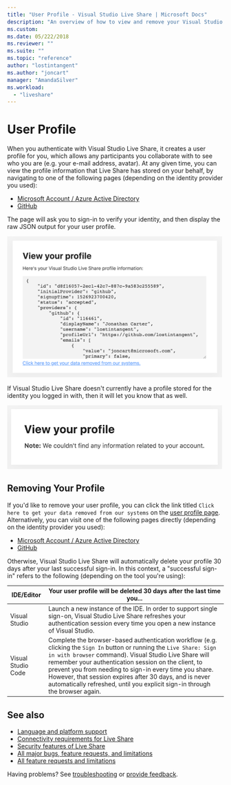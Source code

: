 ```yaml
---
title: "User Profile - Visual Studio Live Share | Microsoft Docs"
description: "An overview of how to view and remove your Visual Studio Live Share user profile."
ms.custom:
ms.date: 05/222/2018
ms.reviewer: ""
ms.suite: ""
ms.topic: "reference"
author: "lostintangent"
ms.author: "joncart"
manager: "AmandaSilver"
ms.workload: 
  - "liveshare"
---
```


<!--
Copyright © Microsoft Corporation
All rights reserved.
Creative Commons Attribution 4.0 License (International): https://creativecommons.org/licenses/by/4.0/legalcode
-->

# User Profile

When you authenticate with Visual Studio Live Share, it creates a user profile for you, which allows any participants you collaborate with to see who you are (e.g. your e-mail address, avatar). At any given time, you can view the profile information that Live Share has stored on your behalf, by navigating to one of the following pages (depending on the identity provider you used):

- [Microsoft Account / Azure Active Directory](https://prod.liveshare.vsengsaas.visualstudio.com/auth/identity/microsoft/viewprofile)
- [GitHub](https://prod.liveshare.vsengsaas.visualstudio.com/auth/identity/github/viewprofile)

The page will ask you to sign-in to verify your identity, and then display the raw JSON output for your user profile.

<img width="500px" src="media/user-profile.png" />

If Visual Studio Live Share doesn't currently have a profile stored for the identity you logged in with, then it will let you know that as well.

<img width="500px" src="media/no-profile.png" />

## Removing Your Profile

If you'd like to remove your user profile, you can click the link titled `Click here to get your data removed from our systems` on the [user profile page](#user-profile). Alternatively, you can visit one of the following pages directly (depending on the identity provider you used):

- [Microsoft Account / Azure Active Directory](https://prod.liveshare.vsengsaas.visualstudio.com/auth/identity/microsoft/deleteme)
- [GitHub](https://prod.liveshare.vsengsaas.visualstudio.com/auth/identity/github/deleteme)

Otherwise, Visual Studio Live Share will automatically delete your profile 30 days after your last successful sign-in. In this context, a "successful sign-in" refers to the following (depending on the tool you're using):

| IDE/Editor | Your user profile will be deleted 30 days after the last time you... |
|-|-|
| Visual Studio | Launch a new instance of the IDE. In order to support single sign-on, Visual Studio Live Share refreshes your authentication session every time you open a new instance of Visual Studio. |
| Visual Studio Code | Complete the browser-based authentication workflow (e.g. clicking the `Sign In` button or running the `Live Share: Sign in with browser` command). Visual Studio Live Share will remember your authentication session on the client, to prevent you from needing to sign-in every time you share. However, that session expires after 30 days, and is never automatically refreshed, until you explicit sign-in through the browser again. |

## See also

- [Language and platform support](reference/platform-support.md)
- [Connectivity requirements for Live Share](reference/connectivity.md)
- [Security features of Live Share](reference/security.md)
- [All major bugs, feature requests, and limitations](https://aka.ms/vsls-issues)
- [All feature requests and limitations](https://aka.ms/vsls-feature-requests)

Having problems? See [troubleshooting](troubleshooting.md) or [provide feedback](support.md).
